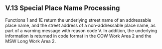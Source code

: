 <h2>V.13 Special Place Name Processing</h2>  

Functions 1 and 1E return the underlying street name of an addressable place name, and the street address of a non-addressable place name, as part of a warning message with reason code V.  In addition, the underlying information is returned in code format in the COW Work Area 2 and the MSW Long Work Area 2.
